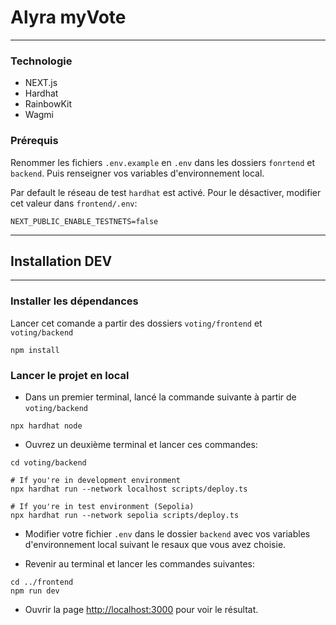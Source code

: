 # Alyra myVote
----


### Technologie 

- NEXT.js
- Hardhat
- RainbowKit
- Wagmi

### Prérequis

Renommer les fichiers `.env.example` en `.env` dans les dossiers `fonrtend` et `backend`. Puis renseigner vos variables d'environnement local.

Par default le réseau de test `hardhat` est activé.
Pour le désactiver, modifier cet valeur dans `frontend/.env`:

```shell
NEXT_PUBLIC_ENABLE_TESTNETS=false
```

----
## Installation DEV
----

### Installer les dépendances
  
Lancer cet comande a partir des dossiers `voting/frontend` et `voting/backend`

```shell
npm install
```

### Lancer le projet en local


- Dans un premier terminal, lancé la commande suivante à partir de `voting/backend`

```shell
npx hardhat node
```

- Ouvrez un deuxième terminal et lancer ces commandes:

```shell
cd voting/backend

# If you're in development environment
npx hardhat run --network localhost scripts/deploy.ts

# If you're in test environment (Sepolia)
npx hardhat run --network sepolia scripts/deploy.ts
```

- Modifier votre fichier `.env` dans le dossier `backend` avec vos variables d'environnement local suivant le resaux que vous avez choisie.

- Revenir au terminal et lancer les commandes suivantes:

```shell
cd ../frontend
npm run dev
```

- Ouvrir la page [http://localhost:3000](http://localhost:3000) pour voir le résultat.